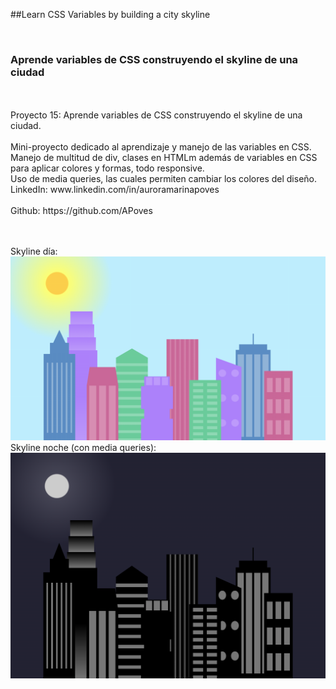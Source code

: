 ##Learn CSS Variables by building a city skyline

<br>

### Aprende variables de CSS construyendo el skyline de una ciudad

<br>
<br>
Proyecto 15: Aprende variables de CSS construyendo el skyline de una ciudad.
<br>
<br>
Mini-proyecto dedicado al aprendizaje y manejo de las variables en CSS.
<br>
Manejo de multitud de div, clases en HTMLm además de variables en CSS para aplicar colores y formas, todo responsive.
<br>
Uso de media queries, las cuales permiten cambiar los colores del diseño.
<br>
LinkedIn: www.linkedin.com/in/auroramarinapoves
<br>
<br>
Github: https://github.com/APoves

<br>
<br>

<br>


Skyline día:
![Day skyline](https://github.com/APoves/Responsive-Web-Design/blob/main/15.%20Learn%20CSS%20variables%20by%20building%20a%20city%20skyline/dayskyline.jpg)
<br>
Skyline noche (con media queries):
![Night skyline](https://github.com/APoves/Responsive-Web-Design/blob/main/15.%20Learn%20CSS%20variables%20by%20building%20a%20city%20skyline/nightskylineMQ.jpg)


